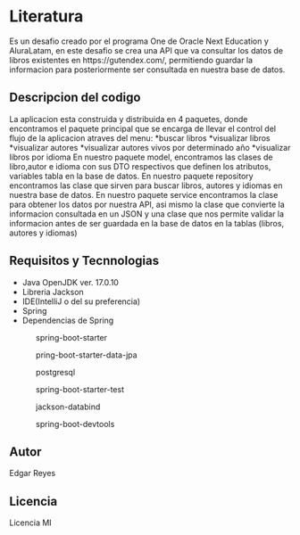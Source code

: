 <h1>Literatura</h1>
<p>Es un desafio creado por el programa One de Oracle Next Education y AluraLatam, en este desafio se crea una API que va consultar los datos de libros existentes en https://gutendex.com/, permitiendo guardar la informacion para posteriormente ser consultada en nuestra base de datos.</p>

<h2>Descripcion del codigo</h2>
<p>La aplicacion esta construida y distribuida en 4 paquetes, donde encontramos el paquete principal que se encarga de llevar el control del flujo de la aplicacion atraves del menu:
*buscar libros
*visualizar libros
*visualizar autores
*visualizar autores vivos por determinado año
*visualizar libros por idioma
En nuestro paquete model, encontramos las clases de libro,autor e idioma con sus DTO respectivos que definen los atributos, variables tabla en la base de datos.
En nuestro paquete repository encontramos las clase que sirven para buscar libros, autores y idiomas en nuestra base de datos.
En nuestro paquete service encontramos la clase para obtener los datos por nuestra API, asi mismo la clase que convierte la informacion consultada en un JSON y una clase que nos permite validar la informacion antes de ser guardada en la base de datos en la tablas (libros, autores y idiomas)
</p>

<h2>Requisitos y Tecnnologias</h2>
<ul>
  <li>Java OpenJDK ver. 17.0.10</li>
  <li>Libreria Jackson</li>
  <li>IDE(IntelliJ o del su preferencia)</li>
  <li>Spring</li>
  <li>Dependencias de Spring</li>
    <ol>spring-boot-starter</ol>
    <ol>pring-boot-starter-data-jpa</ol>
    <ol>postgresql</ol>
    <ol>spring-boot-starter-test</ol>
    <ol>jackson-databind</ol>
    <ol>spring-boot-devtools</ol>
</ul>

<h2>Autor</h2>
<p> Edgar Reyes </p>

<h2>Licencia</h2>
<p>Licencia MI </p>
